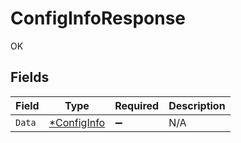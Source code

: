 # ConfigInfoResponse

OK


## Fields

| Field                                            | Type                                             | Required                                         | Description                                      |
| ------------------------------------------------ | ------------------------------------------------ | ------------------------------------------------ | ------------------------------------------------ |
| `Data`                                           | [*ConfigInfo](../../models/shared/configinfo.md) | :heavy_minus_sign:                               | N/A                                              |